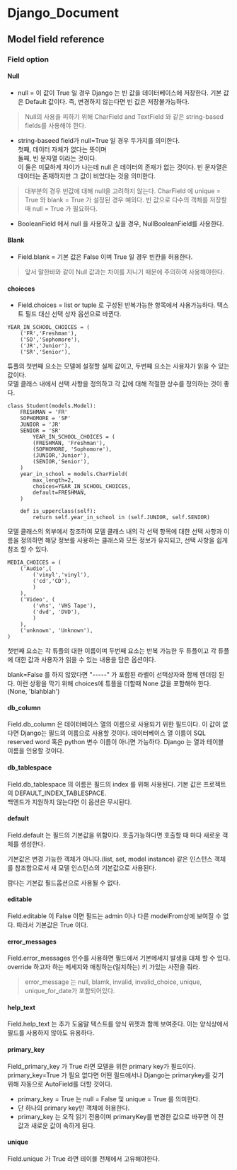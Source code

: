 # Django_Document
## Model field reference

### Field option

#### Null

* null = 이 값이 True 일 경우 Django 는 빈 값을 데이터베이스에 저장한다. 기본 값은 Default 값이다. 즉, 변경하지 않는다면 빈 값은 저장불가능하다. 

> Null의 사용을 피하기 위해 CharField and TextField 와 같은 string-based fields를 사용해야 한다. 

* string-baseed field가 null=True 일 경우 두가지를 의미한다.   
첫째, 데이터 자체가 없다는 뜻이며   
둘째, 빈 문자열 이라는 것이다.   
이 둘은 미묘하게 차이가 나는데 null 은 데이터의 존재가 없는 것이다. 빈 문자열은 데이터는 존재하지만 그 값이 비었다는 것을 의미한다.

> 대부분의 경우 빈값에 대해 null을 고려하지 않는다. CharField 에 unique = True 와 blank = True 가 설정된 경우 예외다. 빈 값으로 다수의 객체를 저장할 때 null = True 가 필요하다.

* BooleanField 에서 null 을 사용하고 싶을 경우, NullBooleanField를 사용한다.

#### Blank

* Field.blank =  기본 값은 False 이며  True 일 경우 빈칸을 허용한다.  

> 앞서 말한바와 같이 Null 값과는 차이를 지니기 때문에 주의하여 사용해야한다. 

#### choieces

* Field.choices = list or tuple 로 구성된 반복가능한 항목에서 사용가능하다. 텍스트 필드 대신 선택 상자 옵션으로 바뀐다.

```
YEAR_IN_SCHOOL_CHOICES = (
	('FR','Freshman'),
	('SO','Sophomore'),
	('JR','Junior'),
	('SR','Senior'),
```

튜플의 첫번째 요소는 모델에 설정할 실제 값이고, 두번째 요소는 사용자가 읽을 수 있는 값이다.  
모델 클래스 내에서 선택 사항을 정의하고 각 값에 대해 적절한 상수를 정의하는 것이 좋다.

```
class Student(models.Model):
	FRESHMAN = 'FR'
	SOPHOMORE = 'SP'
	JUNIOR = 'JR'
	SENIOR = 'SR'
		YEAR_IN_SCHOOL_CHOICES = (
		(FRESHMAN, 'Freshman'),
		(SOPHOMORE, 'Sophomore'),
		(JUNIOR,'Junior'),
		(SENIOR,'Senior'),
	)
	year_in_school = models.CharField(
		max_length=2,
		choices=YEAR_IN_SCHOOL_CHOICES,
		default=FRESHMAN,
	)
	
	def is_upperclass(self):
		return self.year_in_school in (self.JUNIOR, self.SENIOR)	
```

모델 클래스의 외부에서 참조하여 모델 클래스 내의 각 선택 항목에 대한 선택 사항과 이름을 정의하면 해당 정보를 사용하는 클래스와 모든 정보가 유지되고, 선택 사항을 쉽게 참조 할 수 있다. 


```
MEDIA_CHOICES = (
	('Audio',(
		('vinyl','vinyl'),
		('cd','CD'),
		)
	),
	('Video', (
		('vhs', 'VHS Tape'),
		('dvd', 'DVD'),
		)
	),
	('unknown', 'Unknown'),
)	
```

첫번째 요소는 각 튜플의 대한 이름이며 두번째 요소는 반복 가능한 두 튜플이고 각 튜플에 대한 값과 사용자가 읽을 수 있는 내용을 담은 옵션이다.  
 

blank=False 를 하지 않았다면 "-----" 가 포함된 라벨이 선택상자와 함께 렌더링 된다. 이런 상황을 막기 위해 choices에 튜플을 더할때 None 값을 포함해야 한다. (None, 'blahblah')

#### db_column
Field.db_column 은 데이터베이스 열의 이름으로 사용되기 위한 필드이다. 이 값이 없다면 Django는 필드의 이름으로 사용할 것이다.
데이터베이스 열 이름이 SQL reserved word 혹은 python 변수 이름이 아니면 가능하다. Django 는 열과 테이블 이름을 인용할 것이다.

#### db_tablespace
Field.db_tablespace 의 이름은 필드의 index 를 위해 사용된다. 기본 값은 프로젝트의 DEFAULT_INDEX_TABLESPACE.  
백엔드가 지원하지 않는다면 이 옵션은 무시된다.


#### default
Field.default 는 필드의 기본값을 위함이다. 호출가능하다면 호출할 때 마다 새로운 객체를 생성한다.

기본값은 변경 가능한 객체가 아니다.(list, set, model instance) 같은 인스턴스 객체를 참조함으로서 새 모델 인스턴스의 기본값으로 사용된다.

람다는 기본값 필드옵션으로 사용될 수 없다. 

#### editable
Field.editable 이 False 이면 필드는 admin 이나 다른 modelFrom상에 보여질 수 없다. 따라서 기본값은 True 이다.

#### error_messages
Field.error_messages 인수를 사용하면 필드에서 기본메세지 발생을 대체 할 수 있다. override 하고자 하는 메세지와 매칭하는(일치하는) 키 가있는 사전을 줘라.

> error_message 는 null, blamk, invalid, invalid_choice, unique, unique_for_date가 포함되어있다. 


#### help_text 
Field.help_text 는 추가 도움말 텍스트를 양식 위젯과 함께 보여준다. 이는 양식상에서 필드를 사용하지 않아도 유용하다.


#### primary_key
Field_primary_key 가 True 라면 모델을 위한 primary key가 필드이다.  
primary_key=True 가 필요 없다면 어떤 필드에서나 Django는 primarykey를 갖기 위해 자동으로 AutoField를 더할 것이다. 

* primary_key = True 는 null = False 및 unique = True 를 의미한다. 
* 단 하나의 primary key만 객체에 허용한다.
* primary_key 는 오직 읽기 전용이며 primaryKey를 변경한 값으로 바꾸면 이 전 값과 새로운 값이 속하게 된다.

#### unique
Field.unique 가 True 라면 테이블 전체에서 고유해야한다. 